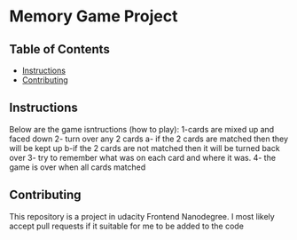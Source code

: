 # Memory Game Project

## Table of Contents

* [Instructions](#instructions)
* [Contributing](#contributing)

## Instructions

Below are the game isntructions (how to play):
1-cards are mixed up and faced down 
2- turn over any 2 cards 
    a- if the 2 cards are matched then they will be kept up
    b-if the 2 cards are not matched then it will be turned back over 
3- try to remember what was on each card and where it was.
4- the game is over when all cards matched 

## Contributing

This repository is a project in udacity Frontend Nanodegree.
I most likely accept pull requests if it suitable for me to be added to the code


